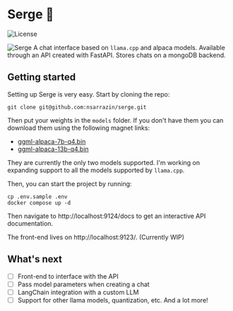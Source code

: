 # Serge 🦙

![License](https://img.shields.io/github/license/nsarrazin/serge)

![Serge](https://i.imgur.com/JtWV72d.png)
A chat interface based on `llama.cpp` and alpaca models. Available through an API created with FastAPI. Stores chats on a mongoDB backend.

## Getting started

Setting up Serge is very easy. Start by cloning the repo:

```
git clone git@github.com:nsarrazin/serge.git
```

Then put your weights in the `models` folder. If you don't have them you can download them using the following magnet links:

- [ggml-alpaca-7b-q4.bin](https://maglit.me/corotlesque)
- [ggml-alpaca-13b-q4.bin](https://maglit.me/nonchoodithvness)

They are currently the only two models supported. I'm working on expanding support to all the models supported by `llama.cpp`.

Then, you can start the project by running:

```
cp .env.sample .env
docker compose up -d
```

Then navigate to http://localhost:9124/docs to get an interactive API documentation.

The front-end lives on http://localhost:9123/. (Currently WIP)

## What's next

- [ ] Front-end to interface with the API
- [ ] Pass model parameters when creating a chat
- [ ] LangChain integration with a custom LLM
- [ ] Support for other llama models, quantization, etc.
      And a lot more!

